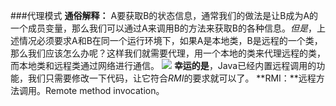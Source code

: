 ###代理模式
**通俗解释：**
A要获取B的状态信息，通常我们的做法是让B成为A的一个成员变量，那么我们可以通过A来调用B的方法来获取B的各种信息。*但是*，上述情况必须要求A和B在同一个运行环境下，如果A是本地类，B是远程的一个类，那么我们应该怎么办呢？这样我们就需要代理，用一个本地的类来代理远程的类，而本地类和远程类通过网络进行通信。
![](http://i.imgur.com/MBgz1G5.jpg)
**幸运的是**，Java已经内置远程调用的功能，我们只需要修改一下代码，让它符合*RMI*的要求就可以了。
**RMI：**远程方法调用。Remote method invocation。


